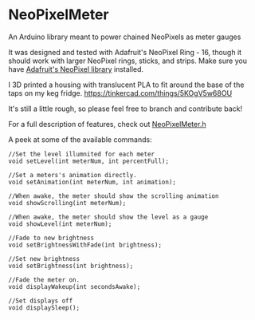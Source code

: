 NeoPixelMeter
=============

An Arduino library meant to power chained NeoPixels as meter gauges

It was designed and tested with Adafruit's NeoPixel Ring - 16, though it should work with larger NeoPixel rings, sticks, and strips. Make sure you have [Adafruit's NeoPixel library](https://github.com/adafruit/Adafruit_NeoPixel) installed.

I 3D printed a housing with translucent PLA to fit around the base of the taps on my keg fridge.
https://tinkercad.com/things/5KOgV5w68OU

It's still a little rough, so please feel free to branch and contribute back!

For a full description of features, check out [NeoPixelMeter.h](NeoPixelMeter.h)

A peek at some of the available commands:

    //Set the level illumnited for each meter
    void setLevel(int meterNum, int percentFull);

    //Set a meters's animation directly.
    void setAnimation(int meterNum, int animation);

    //When awake, the meter should show the scrolling animation
    void showScrolling(int meterNum);

    //When awake, the meter should show the level as a gauge
    void showLevel(int meterNum);

    //Fade to new brightness
    void setBrightnessWithFade(int brightness);

    //Set new brightness
    void setBrightness(int brightness);

    //Fade the meter on.
    void displayWakeup(int secondsAwake);

    //Set displays off
    void displaySleep();
